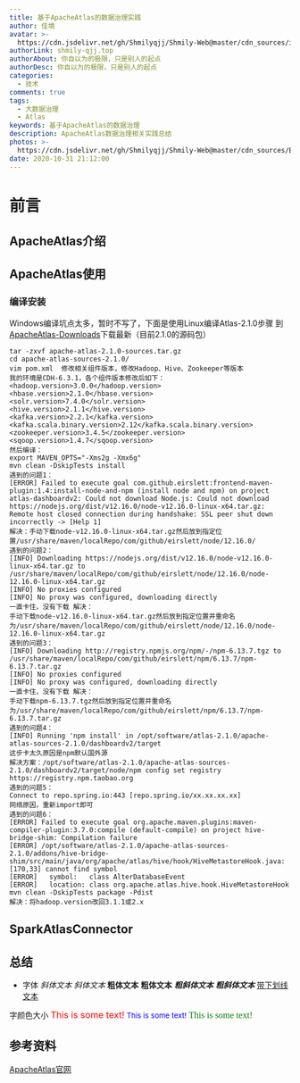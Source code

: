 ```yaml
---
title: 基于ApacheAtlas的数据治理实践
author: 佳境
avatar: >-
  https://cdn.jsdelivr.net/gh/Shmilyqjj/Shmily-Web@master/cdn_sources/img/custom/avatar.jpg
authorLink: shmily-qjj.top
authorAbout: 你自以为的极限，只是别人的起点
authorDesc: 你自以为的极限，只是别人的起点
categories:
  - 技术
comments: true
tags:
  - 大数据治理
  - Atlas
keywords: 基于ApacheAtlas的数据治理
description: ApacheAtlas数据治理相关实践总结
photos: >-
  https://cdn.jsdelivr.net/gh/Shmilyqjj/Shmily-Web@master/cdn_sources/Blog_Images/Atlas/Atlas-Cover.jpg
date: 2020-10-31 21:12:00
---
```

# 前言  


## ApacheAtlas介绍  
  
## ApacheAtlas使用  
### 编译安装
Windows编译坑点太多，暂时不写了，下面是使用Linux编译Atlas-2.1.0步骤
到[ApacheAtlas-Downloads](http://atlas.apache.org/#/Downloads)下载最新（目前2.1.0的源码包）
```shell
tar -zxvf apache-atlas-2.1.0-sources.tar.gz
cd apache-atlas-sources-2.1.0/
vim pom.xml  修改相关组件版本，修改Hadoop、Hive、Zookeeper等版本
我的环境是CDH-6.3.1，各个组件版本修改后如下：
<hadoop.version>3.0.0</hadoop.version>
<hbase.version>2.1.0</hbase.version>
<solr.version>7.4.0</solr.version>
<hive.version>2.1.1</hive.version>
<kafka.version>2.2.1</kafka.version>
<kafka.scala.binary.version>2.12</kafka.scala.binary.version>
<zookeeper.version>3.4.5</zookeeper.version>
<sqoop.version>1.4.7</sqoop.version>
然后编译：
export MAVEN_OPTS="-Xms2g -Xmx6g"
mvn clean -DskipTests install
遇到的问题1：
[ERROR] Failed to execute goal com.github.eirslett:frontend-maven-plugin:1.4:install-node-and-npm (install node and npm) on project atlas-dashboardv2: Could not download Node.js: Could not download https://nodejs.org/dist/v12.16.0/node-v12.16.0-linux-x64.tar.gz: Remote host closed connection during handshake: SSL peer shut down incorrectly -> [Help 1]
解决：手动下载node-v12.16.0-linux-x64.tar.gz然后放到指定位置/usr/share/maven/localRepo/com/github/eirslett/node/12.16.0/
遇到的问题2：
[INFO] Downloading https://nodejs.org/dist/v12.16.0/node-v12.16.0-linux-x64.tar.gz to /usr/share/maven/localRepo/com/github/eirslett/node/12.16.0/node-12.16.0-linux-x64.tar.gz
[INFO] No proxies configured
[INFO] No proxy was configured, downloading directly
一直卡住，没有下载 解决：
手动下载node-v12.16.0-linux-x64.tar.gz然后放到指定位置并重命名为/usr/share/maven/localRepo/com/github/eirslett/node/12.16.0/node-12.16.0-linux-x64.tar.gz
遇到的问题3：
[INFO] Downloading http://registry.npmjs.org/npm/-/npm-6.13.7.tgz to /usr/share/maven/localRepo/com/github/eirslett/npm/6.13.7/npm-6.13.7.tar.gz
[INFO] No proxies configured
[INFO] No proxy was configured, downloading directly
一直卡住，没有下载 解决：
手动下载npm-6.13.7.tgz然后放到指定位置并重命名为/usr/share/maven/localRepo/com/github/eirslett/npm/6.13.7/npm-6.13.7.tar.gz
遇到的问题4：
[INFO] Running 'npm install' in /opt/software/atlas-2.1.0/apache-atlas-sources-2.1.0/dashboardv2/target
这步卡太久原因是npm默认国外源
解决方案：/opt/software/atlas-2.1.0/apache-atlas-sources-2.1.0/dashboardv2/target/node/npm config set registry https://registry.npm.taobao.org
遇到的问题5：
Connect to repo.spring.io:443 [repo.spring.io/xx.xx.xx.xx]
网络原因，重新import即可
遇到的问题6：
[ERROR] Failed to execute goal org.apache.maven.plugins:maven-compiler-plugin:3.7.0:compile (default-compile) on project hive-bridge-shim: Compilation failure
[ERROR] /opt/software/atlas-2.1.0/apache-atlas-sources-2.1.0/addons/hive-bridge-shim/src/main/java/org/apache/atlas/hive/hook/HiveMetastoreHook.java:[170,33] cannot find symbol
[ERROR]   symbol:   class AlterDatabaseEvent
[ERROR]   location: class org.apache.atlas.hive.hook.HiveMetastoreHook
mvn clean -DskipTests package -Pdist
解决：将hadoop.version改回3.1.1或2.x
```


## SparkAtlasConnector  


## 总结 

* 字体
*斜体文本*
_斜体文本_
**粗体文本**
__粗体文本__
***粗斜体文本***
___粗斜体文本___
<u>带下划线文本</u>

字颜色大小
<font size="3" color="red">This is some text!</font>
<font size="2" color="blue">This is some text!</font>
<font face="verdana" color="green"  size="3">This is some text!</font>


## 参考资料  
[ApacheAtlas官网](http://atlas.apache.org/#/)
[]()

